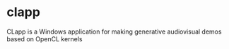 # clapp
CLapp is a Windows application for making generative audiovisual demos based on OpenCL kernels
